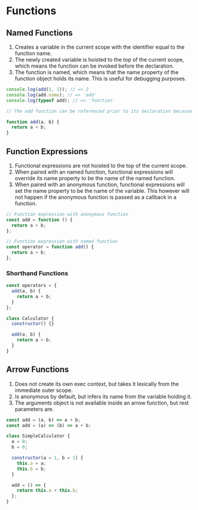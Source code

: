 
# Functions

## Named Functions

1. Creates a variable in the current scope with the identifier equal to the function name.
2. The newly created variable is hoisted to the top of the current scope, which means the function can be invoked before the declaration.
3. The function is named, which means that the name property of the function object holds its name. This is useful for debugging purposes.

```js
console.log(add(1, 1)); // => 2
console.log(add.name); // => 'add'
console.log(typeof add); // => 'function'

// The add function can be referenced prior to its declaration because its hoisted to the top of the current scope.

function add(a, b) {
  return a + b;
}
```

## Function Expressions

1. Functional expressions are not hoisted to the top of the current scope.
2. When paired with an named function, functional expressions will override its name property to be the name of the named function.
3. When paired with an anonymous function, functional expressions will set the name property to be the name of the variable. This however will not happen if the anonymous function is passed as a callback in a function.

```js
// Function expression with anonymous function
const add = function () {
  return a + b;
};

// Function expression with named function
const operator = function add() {
  return a + b;
};
```

### Shorthand Functions

```js
const operators = {
  add(a, b) {
    return a + b;
  }
};

class Calculator {
  constructor() {}

  add(a, b) {
    return a + b;
  }
}
```

## Arrow Functions

1. Does not create its own exec context, but takes it lexically from the immediate outer scope.
2. Is anonymous by default, but infers its name from the variable holding it.
3. The arguments object is not available inside an arrow function, but rest parameters are.

```js
const add = (a, b) => a + b;
const add = (a) => (b) => a + b;

class SimpleCalculator {
  a = 0;
  b = 0;

  constructor(a = 1, b = 1) {
    this.a = a;
    this.b = b;
  }

  add = () => {
    return this.a + this.b;
  };
}
```

